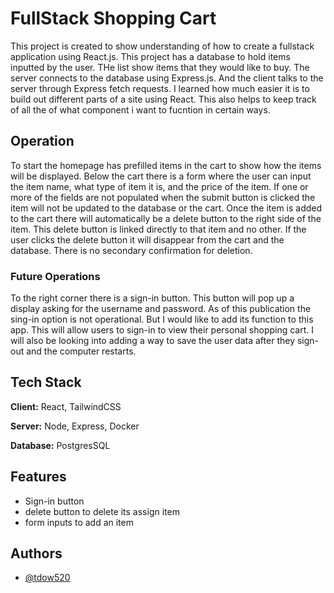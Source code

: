 # FullStack Shopping Cart  

This project is created to show understanding of how to create a fullstack application using React.js. This project has a database to hold items inputted by the user. THe list show items that they would like to buy.  The server connects to the database using Express.js. And the client talks to the server through Express fetch requests. I learned how much easier it is to build out different parts of a site using React.  This also helps to keep track of all the of what component i want to fucntion in certain ways.

## Operation

To start the homepage has prefilled items in the cart to show how the items will be displayed. Below the cart there is a form where the user can input the item name, what type of item it is, and the price of the item. If one or more of the fields are not populated when the submit button is clicked the item will not be updated to the database or the cart. Once the item is added to the cart there will automatically be a delete button to the right side of the item. This delete button is linked directly to that item and no other. If the user clicks the delete button it will disappear from the cart and the database. There is no secondary confirmation for deletion. 

### Future Operations
To the right corner there is a sign-in button. This button will pop up a display asking for the username and password. As of this publication the sing-in option is not operational. But I would like to add its function to this app. This will allow users to sign-in to view their personal shopping cart. I will also be looking into adding a way to save the user data after they sign-out and the computer restarts. 


## Tech Stack

**Client:** React, TailwindCSS

**Server:** Node, Express, Docker

**Database:** PostgresSQL

## Features

- Sign-in button
- delete button to delete its assign item
- form inputs to add an item

## Authors

- [@tdow520](https://www.github.com/TDow520)

